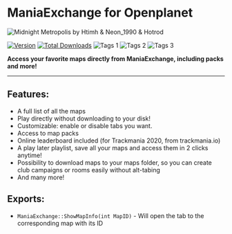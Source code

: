 # ManiaExchange for Openplanet

![Midnight Metropolis by Htimh & Neon_1990 & Hotrod](https://i.imgur.com/Vh0c3S3.png)

[![Version](https://img.shields.io/badge/dynamic/json?color=pink&label=Version&query=version&url=https%3A%2F%2Fopenplanet.nl%2Fapi%2Ffile%2F154)](https://openplanet.nl/files/154)
[![Total Downloads](https://img.shields.io/badge/dynamic/json?color=green&label=Downloads&query=downloads&url=https%3A%2F%2Fopenplanet.nl%2Fapi%2Ffile%2F154)](https://openplanet.nl/files/154)
![Tags 1](https://img.shields.io/badge/dynamic/json?color=darkgreen&label=Game&query=tags%5B0%5D.name&url=https%3A%2F%2Fopenplanet.nl%2Fapi%2Ffile%2F154)
![Tags 2](https://img.shields.io/badge/dynamic/json?color=blue&label=Game&query=tags%5B1%5D.name&url=https%3A%2F%2Fopenplanet.nl%2Fapi%2Ffile%2F154)
![Tags 3](https://img.shields.io/badge/dynamic/json?color=green&label=Type&query=tags%5B2%5D.name&url=https%3A%2F%2Fopenplanet.nl%2Fapi%2Ffile%2F154)

**Access your favorite maps directly from ManiaExchange, including packs and more!**

---

## Features:
- A full list of all the maps
- Play directly without downloading to your disk!
- Customizable: enable or disable tabs you want.
- Access to map packs
- Online leaderboard included (for Trackmania 2020, from trackmania.io)
- A play later playlist, save all your maps and access them in 2 clicks anytime!
- Possibility to download maps to your maps folder, so you can create club campaigns or rooms easily without alt-tabing
- And many more!

## Exports:
- `ManiaExchange::ShowMapInfo(int MapID)` - Will open the tab to the corresponding map with its ID